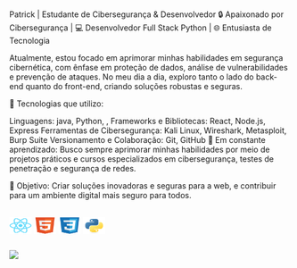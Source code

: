 Patrick | Estudante de Cibersegurança & Desenvolvedor
🔒 Apaixonado por Cibersegurança | 💻 Desenvolvedor Full Stack Python | 🌐 Entusiasta de Tecnologia

Atualmente, estou focado em aprimorar minhas habilidades em segurança cibernética, com ênfase em proteção de dados, análise de vulnerabilidades e prevenção de ataques. No meu dia a dia, exploro tanto o lado do back-end quanto do front-end, criando soluções robustas e seguras.

🚀 Tecnologias que utilizo:

Linguagens: java, Python, , 
Frameworks e Bibliotecas: React, Node.js, Express
Ferramentas de Cibersegurança: Kali Linux, Wireshark, Metasploit, Burp Suite
Versionamento e Colaboração: Git, GitHub
🔧 Em constante aprendizado: Busco sempre aprimorar minhas habilidades por meio de projetos práticos e cursos especializados em cibersegurança, testes de penetração e segurança de redes.

🎯 Objetivo: Criar soluções inovadoras e seguras para a web, e contribuir para um ambiente digital mais seguro para todos.
<div style="display: inline_block"><br>
  <img align="center" alt="Rafa-React" height="30" width="40" src="https://raw.githubusercontent.com/devicons/devicon/master/icons/react/react-original.svg">
  <img align="center" alt="Rafa-HTML" height="30" width="40" src="https://raw.githubusercontent.com/devicons/devicon/master/icons/html5/html5-original.svg">
  <img align="center" alt="Rafa-CSS" height="30" width="40" src="https://raw.githubusercontent.com/devicons/devicon/master/icons/css3/css3-original.svg">
  <img align="center" alt="Rafa-Python" height="30" width="40" src="https://raw.githubusercontent.com/devicons/devicon/master/icons/python/python-original.svg">
</div>
  
  ##
 
<div> 
  <a href="https://www.linkedin.com/in/patrick-fabian-burkhardt-8b7700257/" target="_blank"><img src="https://img.shields.io/badge/-LinkedIn-%230077B5?style=for-the-badge&logo=linkedin&logoColor=white" target="_blank"></a> 
  
</div>
